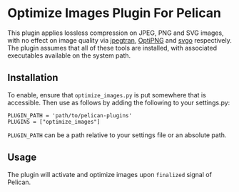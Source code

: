 Optimize Images Plugin For Pelican
==================================

This plugin applies lossless compression on JPEG, PNG and SVG images, with no
effect on image quality via [jpegtran][], [OptiPNG][] and [svgo][] respectively. 
The plugin assumes that all of these tools are installed, with associated
executables available on the system path.

[jpegtran]: http://jpegclub.org/jpegtran/
[OptiPNG]: http://optipng.sourceforge.net/
[SVGO]: https://github.com/svg/svgo


Installation
------------

To enable, ensure that `optimize_images.py` is put somewhere that is accessible.
Then use as follows by adding the following to your settings.py:

    PLUGIN_PATH = 'path/to/pelican-plugins'
    PLUGINS = ["optimize_images"]

`PLUGIN_PATH` can be a path relative to your settings file or an absolute path.

Usage
-----
The plugin will activate and optimize images upon `finalized` signal of
Pelican.
